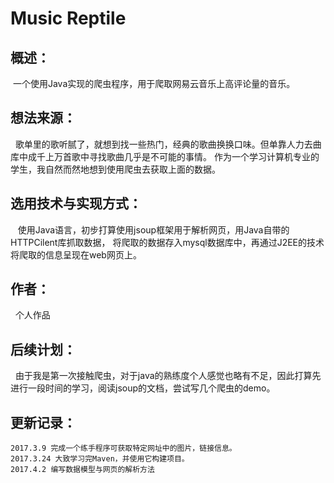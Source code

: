 # Music Reptile
概述：
---------
  一个使用Java实现的爬虫程序，用于爬取网易云音乐上高评论量的音乐。
  
想法来源：
----------
    歌单里的歌听腻了，就想到找一些热门，经典的歌曲换换口味。但单靠人力去曲库中成千上万首歌中寻找歌曲几乎是不可能的事情。
    作为一个学习计算机专业的学生，我自然而然地想到使用爬虫去获取上面的数据。
    
选用技术与实现方式：
-------------------
    使用Java语言，初步打算使用jsoup框架用于解析网页，用Java自带的HTTPCilent库抓取数据，
    将爬取的数据存入mysql数据库中，再通过J2EE的技术将爬取的信息呈现在web网页上。
    
作者：
------------------
   个人作品

后续计划：
-------------------
   由于我是第一次接触爬虫，对于java的熟练度个人感觉也略有不足，因此打算先进行一段时间的学习，阅读jsoup的文档，尝试写几个爬虫的demo。
 
更新记录：
----------------------
	2017.3.9 完成一个练手程序可获取特定网址中的图片，链接信息。
  	2017.3.24 大致学习完Maven，并使用它构建项目。
	2017.4.2 编写数据模型与网页的解析方法